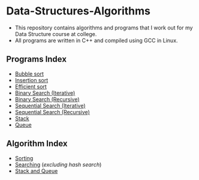 # Data-Structures-Algorithms
- This repository contains algorithms and programs that I work out for my Data Structure course at college.
- All programs are written in C++ and compiled using GCC in Linux.
## Programs Index

- [Bubble sort](https://github.com/kbdharun/Data-Structures-Algorithms/blob/c3c4f4be7047518eb4c83da0ea5f07ea59c17d3a/Bubble%20sort,%20Insertion%20Sort/bubblesort.cpp)
- [Insertion sort](https://github.com/kbdharun/Data-Structures-Algorithms/blob/c3c4f4be7047518eb4c83da0ea5f07ea59c17d3a/Bubble%20sort,%20Insertion%20Sort/bubblesort.cpp)
- [Efficient sort](https://github.com/kbdharun/Data-Structures-Algorithms/blob/c3c4f4be7047518eb4c83da0ea5f07ea59c17d3a/Bubble%20sort,%20Insertion%20Sort/bubblesort.cpp)
- [Binary Search (Iterative)](https://github.com/kbdharun/Data-Structures-Algorithms/blob/c3c4f4be7047518eb4c83da0ea5f07ea59c17d3a/Binary%20Search,Sequential%20Search/Searching.cpp)
- [Binary Search (Recursive)](https://github.com/kbdharun/Data-Structures-Algorithms/blob/c3c4f4be7047518eb4c83da0ea5f07ea59c17d3a/Binary%20Search,Sequential%20Search/SearchingRecursive.cpp)
- [Sequential Search (Iterative)](https://github.com/kbdharun/Data-Structures-Algorithms/blob/c3c4f4be7047518eb4c83da0ea5f07ea59c17d3a/Binary%20Search,Sequential%20Search/Searching.cpp)
- [Sequential Search (Recursive)](https://github.com/kbdharun/Data-Structures-Algorithms/blob/c3c4f4be7047518eb4c83da0ea5f07ea59c17d3a/Binary%20Search,Sequential%20Search/SearchingRecursive.cpp)
- [Stack](https://github.com/kbdharun/Data-Structures-Algorithms/blob/c3c4f4be7047518eb4c83da0ea5f07ea59c17d3a/Stack%20and%20Queue/Stack.cpp)
- [Queue](https://github.com/kbdharun/Data-Structures-Algorithms/blob/c3c4f4be7047518eb4c83da0ea5f07ea59c17d3a/Stack%20and%20Queue/Queue.cpp)

## Algorithm Index

- [Sorting](https://github.com/kbdharun/Data-Structures-Algorithms/blob/d9d2dff6f8e89f8984b5bb214b276eb41bb89b5b/Bubble%20sort,%20Insertion%20Sort/Algorithm.md)
- [Searching](https://github.com/kbdharun/Data-Structures-Algorithms/blob/d9d2dff6f8e89f8984b5bb214b276eb41bb89b5b/Binary%20Search,Sequential%20Search/Algorithm.md) (*excluding hash search*)
- [Stack and Queue](https://github.com/kbdharun/Data-Structures-Algorithms/blob/c3c4f4be7047518eb4c83da0ea5f07ea59c17d3a/Stack%20and%20Queue/algorithm.md)

